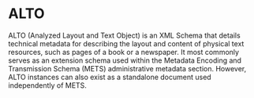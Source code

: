 ALTO
======

ALTO (Analyzed Layout and Text Object) is an XML Schema that details technical metadata for describing the layout and content of physical text resources, such as pages of a book or a newspaper. It most commonly serves as an extension schema used within the Metadata Encoding and Transmission Schema (METS) administrative metadata section. However, ALTO instances can also exist as a standalone document used independently of METS. 
